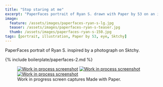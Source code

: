 ```yaml
---
title: "Stop staring at me"
excerpt: "PaperFaces portrait of Ryan S. drawn with Paper by 53 on an iPad."
image: 
  feature: /assets/images/paperfaces-ryan-s-lg.jpg
  teaser: /assets/images/paperfaces-ryan-s-teaser.jpg
  thumb: /assets/images/paperfaces-ryan-s-150.jpg
tags: [portrait, illustration, Paper by 53, eye, Sktchy]
---
```


PaperFaces portrait of Ryan S. inspired by a photograph on Sktchy.

{% include boilerplate/paperfaces-2.md %}

<figure class="third">
  <a href="{{ site.url }}/assets/images/paperfaces-ryan-s-process-1-lg.jpg"><img src="{{ site.url }}/assets/images/paperfaces-ryan-s-process-1-600.jpg" alt="Work in process screenshot"></a>
  <a href="{{ site.url }}/assets/images/paperfaces-ryan-s-process-2-lg.jpg"><img src="{{ site.url }}/assets/images/paperfaces-ryan-s-process-2-600.jpg" alt="Work in process screenshot"></a>
  <a href="{{ site.url }}/assets/images/paperfaces-ryan-s-process-3-lg.jpg"><img src="{{ site.url }}/assets/images/paperfaces-ryan-s-process-3-600.jpg" alt="Work in process screenshot"></a>
  <figcaption>Work in progress screen captures Made with Paper.</figcaption>
</figure>
